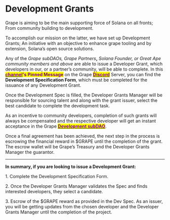 # Development Grants

Grape is aiming to be the main supporting force of Solana on all fronts; From community building to development.&#x20;

To accomplish our mission on the latter, we have set up Development Grants; An initiative with an objective to enhance grape tooling and by extension, Solana’s open source solutions.&#x20;

Any of the _Grape subDAOs, Grape Partners_**,** _Solana Founder, or Great Ape community members and above_ are able to issue a Developer Grant, which developers in our, or a partner’s community, will be able to complete. In this [<mark style="color:purple;">**channel**</mark>](https://discord.gg/3wBwEWyCja)<mark style="color:purple;">**'s Pinned Message**</mark> on the Grape [<mark style="color:purple;">**Discord**</mark>](https://discord.gg/greatape) Server, you can find the **Development Specification Form**, which must be completed for the issuance of any Development Grant.&#x20;

Once the Development Spec is filled, the Developer Grants Manager will be responsible for sourcing talent and along with the grant issuer, select the best candidate to complete the development task.&#x20;

As an incentive to community developers, completion of such grants will always be compensated and the respective developer will get an instant acceptance in the Grape [<mark style="color:purple;">**Development subDAO**</mark>](../grape-subdaos/subdao-units/development.md).&#x20;

Once a final agreement has been achieved, the next step in the process is escrowing the financial reward in $GRAPE until the completion of the grant. The escrow wallet will be Grape’s Treasury and the Developer Grants Manager the guarantor.&#x20;

****

**In summary, if you are looking to issue a Development Grant:**&#x20;

1\. Complete the Development Specification Form.&#x20;

2\. Once the Developer Grants Manager validates the Spec and finds interested developers, they select a candidate.&#x20;

3\. Escrow of the $GRAPE reward as provided in the Dev Spec. As an issuer, you will be getting updates from the chosen developer and the Developer Grants Manager until the completion of the project.
